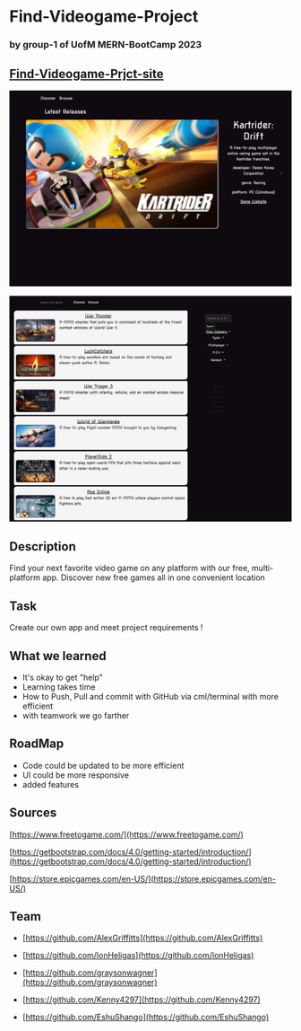 # Find-Videogame-Project

### by group-1 of UofM MERN-BootCamp 2023

## [Find-Videogame-Prjct-site](https://eshushango.github.io/find-videogame-project/)

![Find-Videogame-Project](./assets/Discover-pg.png)

![Find-Videogame-Project](./assets/Browse-Pg.png)

## Description

Find your next favorite video game on any platform with our free, multi-platform app. Discover new free games all in one convenient location

## Task

Create our own app and meet project requirements !

## What we learned

- It's okay to get "help"
- Learning takes time
- How to Push, Pull and commit with GitHub via cml/terminal with more efficient
- with teamwork we go farther

## RoadMap

- Code could be updated to be more efficient
- UI could be more responsive
- added features

## Sources

[https://www.freetogame.com/](https://www.freetogame.com/)

[https://getbootstrap.com/docs/4.0/getting-started/introduction/](https://getbootstrap.com/docs/4.0/getting-started/introduction/)

[https://store.epicgames.com/en-US/](https://store.epicgames.com/en-US/)

## Team

- [https://github.com/AlexGriffitts](https://github.com/AlexGriffitts)

- [https://github.com/lonHeligas](https://github.com/lonHeligas)

- [https://github.com/graysonwagner](https://github.com/graysonwagner)

- [https://github.com/Kenny4297](https://github.com/Kenny4297)

- [https://github.com/EshuShango](https://github.com/EshuShango)
